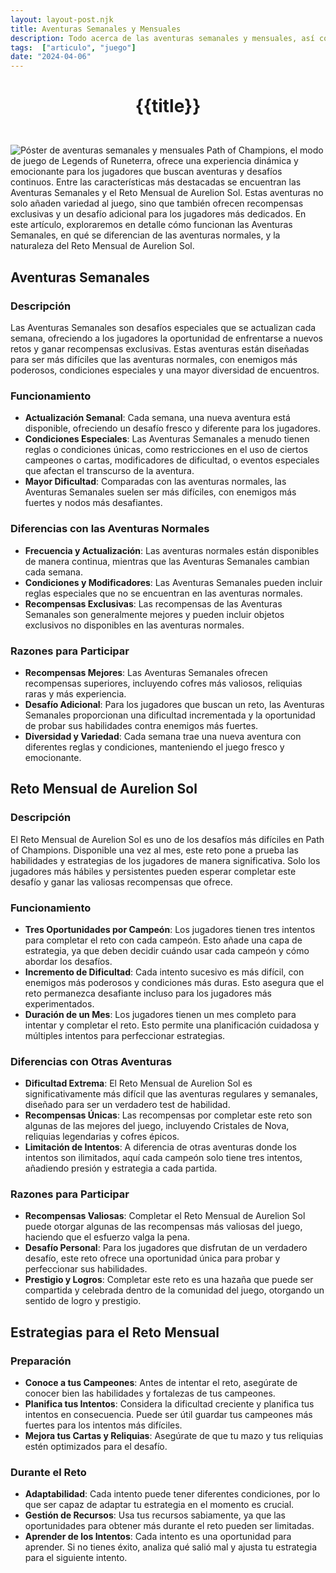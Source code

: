```yaml
---
layout: layout-post.njk
title: Aventuras Semanales y Mensuales
description: Todo acerca de las aventuras semanales y mensuales, así como estrategias.
tags:  ["articulo", "juego"]
date: "2024-04-06"
---
```

# <p style="text-align: center;">**{{title}}**</p>

</br>
<div class="clearfix">
  <img src="/img/semanales-mensuales-1.webp" class="col-md-6 float-md-end mb-3 ms-md-3" alt="Póster de aventuras semanales y mensuales">
Path of Champions, el modo de juego de Legends of Runeterra, ofrece una experiencia dinámica y emocionante para los jugadores que buscan aventuras y desafíos continuos. Entre las características más destacadas se encuentran las Aventuras Semanales y el Reto Mensual de Aurelion Sol. Estas aventuras no solo añaden variedad al juego, sino que también ofrecen recompensas exclusivas y un desafío adicional para los jugadores más dedicados. En este artículo, exploraremos en detalle cómo funcionan las Aventuras Semanales, en qué se diferencian de las aventuras normales, y la naturaleza del Reto Mensual de Aurelion Sol.

## Aventuras Semanales

### Descripción

Las Aventuras Semanales son desafíos especiales que se actualizan cada semana, ofreciendo a los jugadores la oportunidad de enfrentarse a nuevos retos y ganar recompensas exclusivas. Estas aventuras están diseñadas para ser más difíciles que las aventuras normales, con enemigos más poderosos, condiciones especiales y una mayor diversidad de encuentros.

### Funcionamiento

- **Actualización Semanal**: Cada semana, una nueva aventura está disponible, ofreciendo un desafío fresco y diferente para los jugadores.
- **Condiciones Especiales**: Las Aventuras Semanales a menudo tienen reglas o condiciones únicas, como restricciones en el uso de ciertos campeones o cartas, modificadores de dificultad, o eventos especiales que afectan el transcurso de la aventura.
- **Mayor Dificultad**: Comparadas con las aventuras normales, las Aventuras Semanales suelen ser más difíciles, con enemigos más fuertes y nodos más desafiantes.

### Diferencias con las Aventuras Normales

- **Frecuencia y Actualización**: Las aventuras normales están disponibles de manera continua, mientras que las Aventuras Semanales cambian cada semana.
- **Condiciones y Modificadores**: Las Aventuras Semanales pueden incluir reglas especiales que no se encuentran en las aventuras normales.
- **Recompensas Exclusivas**: Las recompensas de las Aventuras Semanales son generalmente mejores y pueden incluir objetos exclusivos no disponibles en las aventuras normales.

### Razones para Participar

- **Recompensas Mejores**: Las Aventuras Semanales ofrecen recompensas superiores, incluyendo cofres más valiosos, reliquias raras y más experiencia.
- **Desafío Adicional**: Para los jugadores que buscan un reto, las Aventuras Semanales proporcionan una dificultad incrementada y la oportunidad de probar sus habilidades contra enemigos más fuertes.
- **Diversidad y Variedad**: Cada semana trae una nueva aventura con diferentes reglas y condiciones, manteniendo el juego fresco y emocionante.

## Reto Mensual de Aurelion Sol

### Descripción

El Reto Mensual de Aurelion Sol es uno de los desafíos más difíciles en Path of Champions. Disponible una vez al mes, este reto pone a prueba las habilidades y estrategias de los jugadores de manera significativa. Solo los jugadores más hábiles y persistentes pueden esperar completar este desafío y ganar las valiosas recompensas que ofrece.

### Funcionamiento

- **Tres Oportunidades por Campeón**: Los jugadores tienen tres intentos para completar el reto con cada campeón. Esto añade una capa de estrategia, ya que deben decidir cuándo usar cada campeón y cómo abordar los desafíos.
- **Incremento de Dificultad**: Cada intento sucesivo es más difícil, con enemigos más poderosos y condiciones más duras. Esto asegura que el reto permanezca desafiante incluso para los jugadores más experimentados.
- **Duración de un Mes**: Los jugadores tienen un mes completo para intentar y completar el reto. Esto permite una planificación cuidadosa y múltiples intentos para perfeccionar estrategias.

### Diferencias con Otras Aventuras

- **Dificultad Extrema**: El Reto Mensual de Aurelion Sol es significativamente más difícil que las aventuras regulares y semanales, diseñado para ser un verdadero test de habilidad.
- **Recompensas Únicas**: Las recompensas por completar este reto son algunas de las mejores del juego, incluyendo Cristales de Nova, reliquias legendarias y cofres épicos.
- **Limitación de Intentos**: A diferencia de otras aventuras donde los intentos son ilimitados, aquí cada campeón solo tiene tres intentos, añadiendo presión y estrategia a cada partida.

### Razones para Participar

- **Recompensas Valiosas**: Completar el Reto Mensual de Aurelion Sol puede otorgar algunas de las recompensas más valiosas del juego, haciendo que el esfuerzo valga la pena.
- **Desafío Personal**: Para los jugadores que disfrutan de un verdadero desafío, este reto ofrece una oportunidad única para probar y perfeccionar sus habilidades.
- **Prestigio y Logros**: Completar este reto es una hazaña que puede ser compartida y celebrada dentro de la comunidad del juego, otorgando un sentido de logro y prestigio.

## Estrategias para el Reto Mensual

### Preparación

- **Conoce a tus Campeones**: Antes de intentar el reto, asegúrate de conocer bien las habilidades y fortalezas de tus campeones.
- **Planifica tus Intentos**: Considera la dificultad creciente y planifica tus intentos en consecuencia. Puede ser útil guardar tus campeones más fuertes para los intentos más difíciles.
- **Mejora tus Cartas y Reliquias**: Asegúrate de que tu mazo y tus reliquias estén optimizados para el desafío.

### Durante el Reto

- **Adaptabilidad**: Cada intento puede tener diferentes condiciones, por lo que ser capaz de adaptar tu estrategia en el momento es crucial.
- **Gestión de Recursos**: Usa tus recursos sabiamente, ya que las oportunidades para obtener más durante el reto pueden ser limitadas.
- **Aprender de los Intentos**: Cada intento es una oportunidad para aprender. Si no tienes éxito, analiza qué salió mal y ajusta tu estrategia para el siguiente intento.

</div>